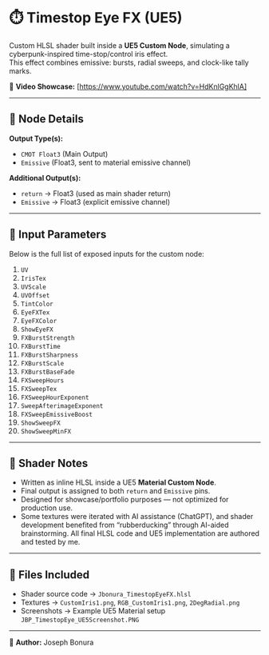 # ⏱️ Timestop Eye FX (UE5)

Custom HLSL shader built inside a **UE5 Custom Node**, simulating a cyberpunk-inspired time-stop/control iris effect.  
This effect combines emissive: bursts, radial sweeps, and clock-like tally marks.  

🎥 **Video Showcase:** [https://www.youtube.com/watch?v=HdKnlGgKhlA]  

---

## 🔹 Node Details

**Output Type(s):**
- `CMOT Float3` (Main Output)
- `Emissive` (Float3, sent to material emissive channel)

**Additional Output(s):**
- `return` → Float3 (used as main shader return)  
- `Emissive` → Float3 (explicit emissive channel)  

---

## 🔹 Input Parameters

Below is the full list of exposed inputs for the custom node:

1. `UV`  
2. `IrisTex`  
3. `UVScale`  
4. `UVOffset`  
5. `TintColor`  
6. `EyeFXTex`  
7. `EyeFXColor`  
8. `ShowEyeFX`  
9. `FXBurstStrength`  
10. `FXBurstTime`  
11. `FXBurstSharpness`  
12. `FXBurstScale`  
13. `FXBurstBaseFade`  
14. `FXSweepHours`  
15. `FXSweepTex`  
16. `FXSweepHourExponent`  
17. `SweepAfterimageExponent`  
18. `FXSweepEmissiveBoost`  
19. `ShowSweepFX`  
20. `ShowSweepMinFX`  

---

## 🔹 Shader Notes

- Written as inline HLSL inside a UE5 **Material Custom Node**.  
- Final output is assigned to both `return` and `Emissive` pins.  
- Designed for showcase/portfolio purposes — not optimized for production use.
- Some textures were iterated with AI assistance (ChatGPT), and shader development benefited from “rubberducking” through AI-aided brainstorming. All final HLSL code and UE5 implementation are authored and tested by me.

---

## 📂 Files Included
- Shader source code → `Jbonura_TimestopEyeFX.hlsl`
- Textures → `CustomIris1.png`, `RGB_CustomIris1.png`, `2DegRadial.png` 
- Screenshots → Example UE5 Material setup `JBP_TimestopEye_UE5Screenshot.PNG` 

---

👤 **Author:** Joseph Bonura  
